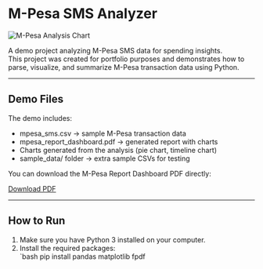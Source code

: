 # M-Pesa SMS Analyzer

![M-Pesa Analysis Chart](https://via.placeholder.com/600x300.png?text=M-Pesa+Chart)

A demo project analyzing M-Pesa SMS data for spending insights.  
This project was created for portfolio purposes and demonstrates how to parse, visualize, and summarize M-Pesa transaction data using Python.

---

## Demo Files

The demo includes:

- mpesa_sms.csv → sample M-Pesa transaction data  
- mpesa_report_dashboard.pdf → generated report with charts  
- Charts generated from the analysis (pie chart, timeline chart)  
- sample_data/ folder → extra sample CSVs for testing  

You can download the M-Pesa Report Dashboard PDF directly:  

[Download PDF](mpesa_report_dashboard.pdf)

---

## How to Run

1. Make sure you have Python 3 installed on your computer.  
2. Install the required packages:  
`bash
pip install pandas matplotlib fpdf
